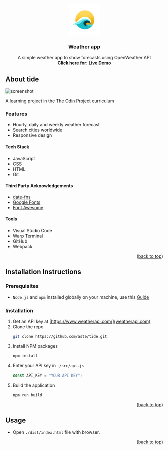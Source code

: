 <div id="top"></div>

<!-- tide logo -->
<br />
<div align="center">
  <a href="#">
    <img src="https://github.com/Aste/tide/blob/main/src/assets/img/logo.png" alt="tide Logo" width="100" height="100">
  </a>

<h3 align="center">Weather app</h3>

  <p align="center">
    A simple weather app to show forecasts using OpenWeather API
    <br />
    <a href="liveLinkToTideApplication"><strong>Click here for: Live Demo</strong></a>
  </p>
</div>

## About tide

![screenshot](link)

A learning project in the [The Odin Project](https://www.theodinproject.com/lessons/node-path-javascript-weather-app) curriculum

### Features

- Hourly, daily and weekly weather forecast
- Search cities worldwide
- Responsive design

#### Tech Stack

- JavaScript
- CSS
- HTML
- Git

#### Third Party Acknowledgements

- [date-fns](https://date-fns.org/)
- [Google Fonts](https://fonts.google.com/)
- [Font Awesome](https://fontawesome.com/)

#### Tools

- Visual Studio Code
- Warp Terminal
- GitHub
- Webpack

<p align="right">(<a href="#top">back to top</a>)</p>

## Installation Instructions

### Prerequisites

- `Node.js` and `npm` installed globally on your machine, use this [Guide](https://docs.npmjs.com/downloading-and-installing-node-js-and-npm)

### Installation

1. Get an API key at [https://www.weatherapi.com/](weatherapi.com)
2. Clone the repo
   ```sh
   git clone https://github.com/aste/tide.git
   ```
3. Install NPM packages
   ```sh
   npm install
   ```
4. Enter your API key in `./src/api.js`
   ```js
   const API_KEY = "YOUR API KEY";
   ```
5. Build the application
   ```sh
   npm run build
   ```

<p align="right">(<a href="#top">back to top</a>)</p>

## Usage

- Open `./dist/index.html` file with browser.

<p align="right">(<a href="#top">back to top</a>)</p>

